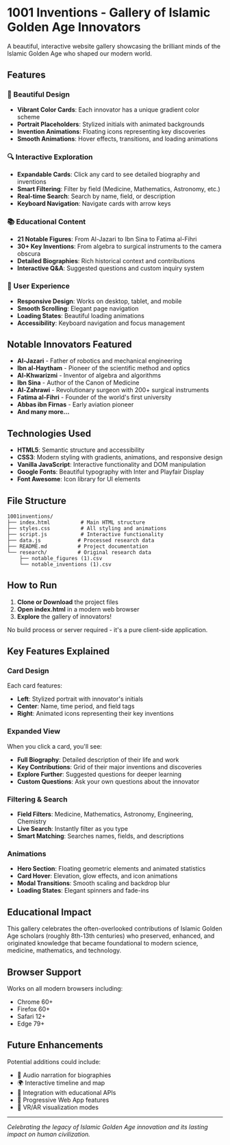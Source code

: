 # 1001 Inventions - Gallery of Islamic Golden Age Innovators

A beautiful, interactive website gallery showcasing the brilliant minds of the Islamic Golden Age who shaped our modern world.

## Features

### 🎨 Beautiful Design
- **Vibrant Color Cards**: Each innovator has a unique gradient color scheme
- **Portrait Placeholders**: Stylized initials with animated backgrounds
- **Invention Animations**: Floating icons representing key discoveries
- **Smooth Animations**: Hover effects, transitions, and loading animations

### 🔍 Interactive Exploration
- **Expandable Cards**: Click any card to see detailed biography and inventions
- **Smart Filtering**: Filter by field (Medicine, Mathematics, Astronomy, etc.)
- **Real-time Search**: Search by name, field, or description
- **Keyboard Navigation**: Navigate cards with arrow keys

### 📚 Educational Content
- **21 Notable Figures**: From Al-Jazari to Ibn Sina to Fatima al-Fihri
- **30+ Key Inventions**: From algebra to surgical instruments to the camera obscura
- **Detailed Biographies**: Rich historical context and contributions
- **Interactive Q&A**: Suggested questions and custom inquiry system

### 🎯 User Experience
- **Responsive Design**: Works on desktop, tablet, and mobile
- **Smooth Scrolling**: Elegant page navigation
- **Loading States**: Beautiful loading animations
- **Accessibility**: Keyboard navigation and focus management

## Notable Innovators Featured

- **Al-Jazari** - Father of robotics and mechanical engineering
- **Ibn al-Haytham** - Pioneer of the scientific method and optics
- **Al-Khwarizmi** - Inventor of algebra and algorithms
- **Ibn Sina** - Author of the Canon of Medicine
- **Al-Zahrawi** - Revolutionary surgeon with 200+ surgical instruments
- **Fatima al-Fihri** - Founder of the world's first university
- **Abbas ibn Firnas** - Early aviation pioneer
- **And many more...**

## Technologies Used

- **HTML5**: Semantic structure and accessibility
- **CSS3**: Modern styling with gradients, animations, and responsive design
- **Vanilla JavaScript**: Interactive functionality and DOM manipulation
- **Google Fonts**: Beautiful typography with Inter and Playfair Display
- **Font Awesome**: Icon library for UI elements

## File Structure

```
1001inventions/
├── index.html          # Main HTML structure
├── styles.css          # All styling and animations
├── script.js           # Interactive functionality
├── data.js            # Processed research data
├── README.md          # Project documentation
└── research/          # Original research data
    ├── notable_figures (1).csv
    └── notable_inventions (1).csv
```

## How to Run

1. **Clone or Download** the project files
2. **Open index.html** in a modern web browser
3. **Explore** the gallery of innovators!

No build process or server required - it's a pure client-side application.

## Key Features Explained

### Card Design
Each card features:
- **Left**: Stylized portrait with innovator's initials
- **Center**: Name, time period, and field tags
- **Right**: Animated icons representing their key inventions

### Expanded View
When you click a card, you'll see:
- **Full Biography**: Detailed description of their life and work
- **Key Contributions**: Grid of their major inventions and discoveries
- **Explore Further**: Suggested questions for deeper learning
- **Custom Questions**: Ask your own questions about the innovator

### Filtering & Search
- **Field Filters**: Medicine, Mathematics, Astronomy, Engineering, Chemistry
- **Live Search**: Instantly filter as you type
- **Smart Matching**: Searches names, fields, and descriptions

### Animations
- **Hero Section**: Floating geometric elements and animated statistics
- **Card Hover**: Elevation, glow effects, and icon animations
- **Modal Transitions**: Smooth scaling and backdrop blur
- **Loading States**: Elegant spinners and fade-ins

## Educational Impact

This gallery celebrates the often-overlooked contributions of Islamic Golden Age scholars (roughly 8th-13th centuries) who preserved, enhanced, and originated knowledge that became foundational to modern science, medicine, mathematics, and technology.

## Browser Support

Works on all modern browsers including:
- Chrome 60+
- Firefox 60+
- Safari 12+
- Edge 79+

## Future Enhancements

Potential additions could include:
- 🎵 Audio narration for biographies
- 🌍 Interactive timeline and map
- 🔗 Integration with educational APIs
- 📱 Progressive Web App features
- 🎨 VR/AR visualization modes

---

*Celebrating the legacy of Islamic Golden Age innovation and its lasting impact on human civilization.*